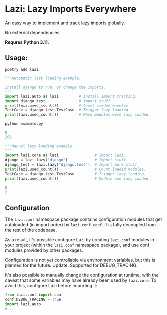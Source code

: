 # Lazi: Lazy Imports Everywhere

An easy way to implement and track lazy imports globally.

No external dependencies.

**Requres Python 3.11.**

## Usage:

```shell
poetry add lazi
```

```python
"""Automatic lazy loading example.

Install django to run, or change the imports.
"""
import lazi.auto as lazi         # Install import tracking.
import django.test               # Import stuff.
print(lazi.used_count())         # Count loaded modules.
TestCase = django.test.TestCase  # Trigger lazy loading.
print(lazi.used_count())         # More modules were lazy loaded.
```

```shell
python example.py
```

```python
0
262
```

```python
"""Manual lazy loading example.
"""
import lazi.core as lazi                # Import Lazi.
django = lazi.lazy("django")            # Import stuff.
django_test = lazi.lazy("django.test")  # Import more stuff.
print(lazi.used_count())                # Count loaded modules.
TestCase = django_test.TestCase         # Trigger lazy loading.
print(lazi.used_count())                # Module was lazy loaded.
```

```python
0
2
```

## Configuration

The `lazi.conf` namespace package contains configuration modules
that get autoloaded (in import order) by `lazi.conf.conf`.
It is fully decoupled from the rest of the codebase.

As a result, it's possible configure Lazi by creating `lazi.conf`
modules in your project (within the `lazi.conf` namespace package),
and use conf modules provided by other packages.

Configuration is not yet controllable via environment variables,
but this is planned for the future. Update: Supported for DEBUG_TRACING.

It's also possible to manually change the configuration at runtime,
with the caveat that some variables may have already been used by
`lazi.core`. To avoid this, configure Lazi before importing it:

```python
from lazi.conf import conf
conf.DEBUG_TRACING = True
import lazi.auto
# ...
```
